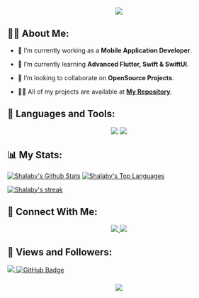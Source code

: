 <h1 align="center">
    <img src="https://readme-typing-svg.herokuapp.com/?font=Righteous&size=35&center=true&vCenter=true&width=500&height=70&duration=4000&lines=Hi+There!+👋;+I'm+Shalaby!+😎;" />
</h1>

## 🙋‍♂️ About Me:

- 🔭 I’m currently working as a **Mobile Application Developer**.

- 🌱 I’m currently learning **Advanced Flutter, Swift & SwiftUI**.

- 👯 I’m looking to collaborate on **OpenSource Projects**.

- 👨‍💻 All of my projects are available at **[My Repository](https://github.com/Shalaby-VBS?tab=repositories)**.

## 🚀 Languages and Tools:
<div align="center">
    <img src="https://skillicons.dev/icons?i=java,flutter,dart,firebase,swift,c,graphql" />
    <img src="https://skillicons.dev/icons?i=github,androidstudio,vscode,figma,postman" /><br>
</div>

## 📊 My Stats:

<a href="https://github.com/Shalaby-VBS/github-readme-stats"><img alt="Shalaby's Github Stats" src="https://github-readme-stats.vercel.app/api?username=Shalaby-VBS&show_icons=true&count_private=true&theme=react&hide_border=true&bg_color=0D1117" /></a>
<a href="https://github.com/Shalaby-VBS/github-readme-stats"><img alt="Shalaby's Top Languages" src="https://github-readme-stats.vercel.app/api/top-langs/?username=Shalaby-VBS&langs_count=8&count_private=true&layout=compact&theme=react&hide_border=true&bg_color=0D1117" /></a>
<p align="start">
    <a href="https://github.com/Shalaby-VBS/github-readme-streak-stats">
        <img title="🔥 Get streak stats for your profile at git.io/streak-stats" alt="Shalaby's streak" src="https://github-readme-streak-stats.herokuapp.com/?user=Shalaby-VBS&theme=black-ice&hide_border=true&stroke=0000&background=060A0CD0"/>
    </a>
</p>

## 🤝 Connect With Me:

<div align="center"> 
  <a href="mailto:shalaby.vbs@gmail.com">
    <img src="https://img.shields.io/badge/Gmail-333333?style=for-the-badge&logo=gmail&logoColor=red" />
  </a>
  <a href="https://www.linkedin.com/in/ahmed-shalaby-21196521b/" target="_blank">
    <img src="https://img.shields.io/badge/LinkedIn-0077B5?style=for-the-badge&logo=linkedin&logoColor=white" target="_blank" />
  </a>
</div>

## 💜 Views and Followers:
<a href="https://github.com/Shalaby-VBS/github-profile-views-counter">
    <img src="https://komarev.com/ghpvc/?username=Shalaby-VBS">
</a>
<a href="https://github.com/Shalaby-VBS?tab=followers"><img src="https://img.shields.io/github/followers/Shalaby-VBS?label=Followers&style=social" alt="GitHub Badge"></a>
<h3 align="center">
    <img src="https://readme-typing-svg.herokuapp.com/?font=Righteous&size=25&center=true&vCenter=true&width=500&height=70&duration=4000&lines=Thanks+for+visiting!+❤️;+Shoot+me+a+message+on+Linkedin!;I'm+always+down+to+collab">
</h3>

<br/>
